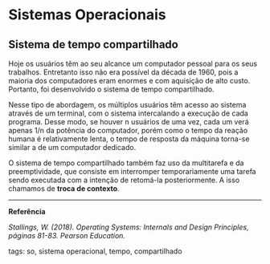 # Sistemas Operacionais

## Sistema de tempo compartilhado

Hoje os usuários têm ao seu alcance um computador pessoal para os seus trabalhos. Entretanto isso não era possível da década de 1960, pois a maioria dos computadores eram enormes e com aquisição de alto custo. Portanto, foi desenvolvido o sistema de tempo compartilhado.

Nesse tipo de abordagem, os múltiplos usuários têm acesso ao sistema através de um terminal, com o sistema intercalando a execução de cada programa. Desse modo, se houver n usuários de uma vez, cada um verá apenas 1/n da potência do computador, porém como o tempo da reação humana é relativamente lenta, o tempo de resposta da máquina torna-se similar a de um computador dedicado.

O sistema de tempo compartilhado também faz uso da multitarefa e da preemptividade, que consiste em interromper temporariamente uma tarefa sendo executada com a intenção de retomá-la posteriormente. A isso chamamos de **troca de contexto**.

---

**Referência**

*Stallings, W. (2018). Operating Systems: Internals and Design Principles, páginas 81-83. Pearson Education.*

tags: so, sistema operacional, tempo, compartilhado